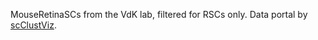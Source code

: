 MouseRetinaSCs from the VdK lab, filtered for RSCs only. Data portal by [scClustViz](https://baderlab.github.io/scClustViz).  
